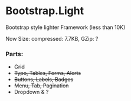 # Bootstrap.Light

Bootstrap style lighter Framework (less than 10K)

Now Size: compressed: 7.7KB, GZip: ?

### Parts:

- <del>Grid</del>
- <del>Typo, Tables, Forms, Alerts</del>
- <del>Buttons, Labels, Badges</del>
- <del>Menu, Tab, Pagination</del>
- Dropdown &  ?